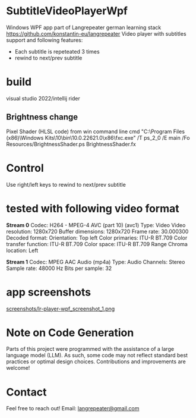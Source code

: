 # SubtitleVideoPlayerWpf
Windows WPF app part of Langrepeater german learning stack https://github.com/konstantin-eu/langrepeater
Video player with subtitles support and following features:
- Each subtitle is repeteated 3 times
- rewind to next/prev subtitle

# build
visual studio 2022/intellij rider

## Brightness change
Pixel Shader (HLSL code)
from win command line cmd
"C:\Program Files (x86)\Windows Kits\10\bin\10.0.22621.0\x86\fxc.exe" /T ps_2_0 /E main /Fo Resources/BrightnessShader.ps BrightnessShader.fx

# Control
Use right/left keys to rewind to next/prev subtitle

# tested with following video format
**Stream 0**
Codec: H264 - MPEG-4 AVC (part 10) (avc1)
Type: Video
Video resolution: 1280x720
Buffer dimensions: 1280x720
Frame rate: 30.000300
Decoded format:
Orientation: Top left
Color primaries: ITU-R BT.709
Color transfer function: ITU-R BT.709
Color space: ITU-R BT.709 Range
Chroma location: Left

**Stream 1**
Codec: MPEG AAC Audio (mp4a)
Type: Audio
Channels: Stereo
Sample rate: 48000 Hz
Bits per sample: 32

# app screenshots
[screenshots/lr-player-wpf_screenshot_1.png](screenshots/lr-player-wpf_screenshot_1.png)

# Note on Code Generation
Parts of this project were programmed with the assistance of a large language model (LLM).
As such, some code may not reflect standard best practices or optimal design choices.
Contributions and improvements are welcome!

# Contact
Feel free to reach out!
Email: [langrepeater@gmail.com](mailto:langrepeater@gmail.com)